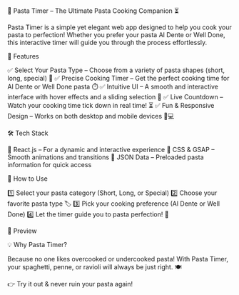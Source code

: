 🍝 Pasta Timer – The Ultimate Pasta Cooking Companion ⏳

Pasta Timer is a simple yet elegant web app designed to help you cook your pasta to perfection! 
Whether you prefer your pasta Al Dente or Well Done, this interactive timer will guide you through the process effortlessly.

🎯 Features

✅ Select Your Pasta Type – Choose from a variety of pasta shapes (short, long, special) 🍜
✅ Precise Cooking Timer – Get the perfect cooking time for Al Dente or Well Done pasta ⏱️
✅ Intuitive UI – A smooth and interactive interface with hover effects and a sliding selection 🎨
✅ Live Countdown – Watch your cooking time tick down in real time! ⏳
✅ Fun & Responsive Design – Works on both desktop and mobile devices 📱💻

🛠️ Tech Stack

🔹 React.js – For a dynamic and interactive experience
🔹 CSS & GSAP – Smooth animations and transitions
🔹 JSON Data – Preloaded pasta information for quick access

🚀 How to Use

1️⃣ Select your pasta category (Short, Long, or Special)
2️⃣ Choose your favorite pasta type 🏷️
3️⃣ Pick your cooking preference (Al Dente or Well Done)
4️⃣ Let the timer guide you to pasta perfection! 🎉

📸 Preview


💡 Why Pasta Timer?

Because no one likes overcooked or undercooked pasta! 
With Pasta Timer, your spaghetti, penne, or ravioli will always be just right. 🍽️

👉 Try it out & never ruin your pasta again!
